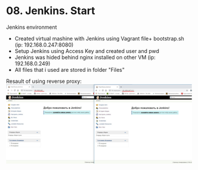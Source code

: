 # 08. Jenkins. Start
Jenkins environment

- Created virtual mashine with Jenkins using Vagrant file+ bootstrap.sh (ip: 192.168.0.247:8080)
- Setup Jenkins using Access Key and created user and pwd
- Jenkins was hided behind nginx installed on other VM (ip: 192.168.0.249)
- All files that i used are stored in folder "Files"

Resault of using reverse proxy:
![](Files/Screenshot_27.jpg)